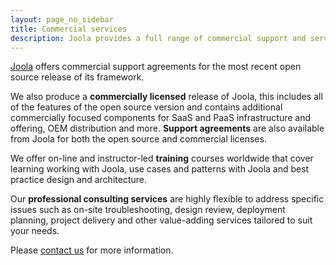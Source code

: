 ```yaml
---
layout: page_no_sidebar
title: Commercial services
description: Joola provides a full range of commercial support and services.
---
```


[Joola](../about) offers commercial support agreements for the most recent open source release of its framework.

We also produce a **commercially licensed** release of Joola, this includes all of the features of the open source version and contains additional commercially focused components for SaaS and PaaS infrastructure and offering, OEM distribution and more. 
**Support agreements** are also available from Joola for both the open source and commercial licenses.

We offer on-line and instructor-led **training** courses worldwide that cover learning working with Joola, use cases and patterns with Joola and best practice design and architecture.

Our **professional consulting services** are highly flexible to address specific issues such as on-site troubleshooting, design review, deployment planning, project delivery and other value-adding services tailored to suit your needs.

Please [contact us](mailto://info@joo.la) for more information.
